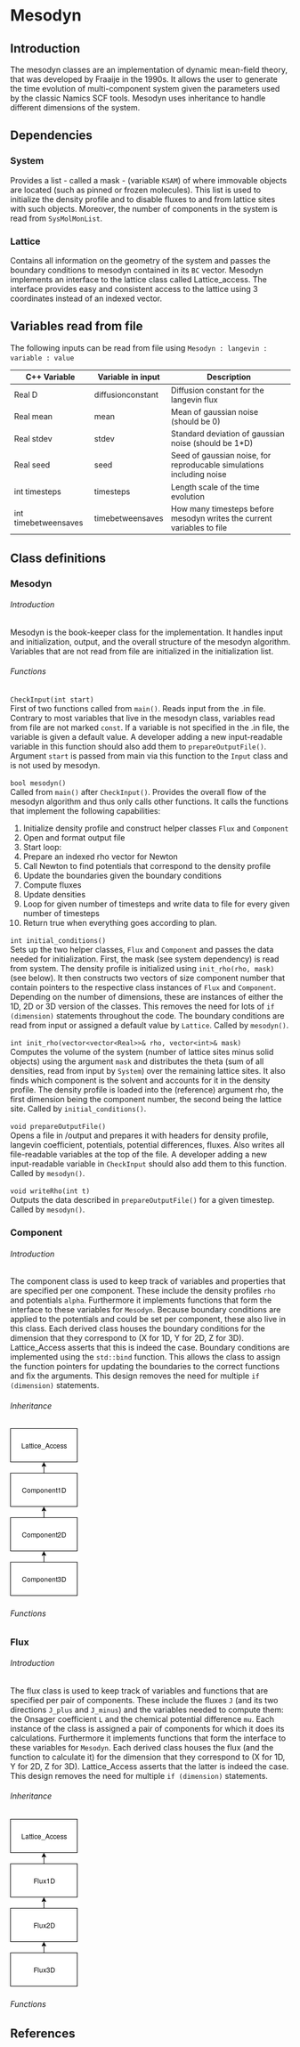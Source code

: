 # Mesodyn

## Introduction

The mesodyn classes are an implementation of dynamic mean-field theory, that was developed by Fraaije in the 1990s. It allows the user to generate the time evolution of multi-component system given the parameters used by the classic Namics SCF tools. Mesodyn uses inheritance to handle different dimensions of the system.

## Dependencies
### System
Provides a list - called a mask - (variable `KSAM`) of where immovable objects are located (such as pinned or frozen molecules). This list is used to initialize the density profile and to disable fluxes to and from lattice sites with such objects. Moreover, the number of components in the system is read from `SysMolMonList`.

### Lattice
Contains all information on the geometry of the system and passes the boundary conditions to mesodyn contained in its `BC` vector. Mesodyn implements an interface to the lattice class called Lattice_access. The interface provides easy and consistent access to the lattice using 3 coordinates instead of an indexed vector.

## Variables read from file

The following inputs can be read from file using `Mesodyn : langevin : variable : value`

| C++ Variable         | Variable in input | Description    |
| -------------------- | ----------------- | -------------- |
| Real D               | diffusionconstant | Diffusion constant for the langevin flux |
| Real mean            | mean              | Mean of gaussian noise (should be 0)     |
| Real stdev           | stdev             | Standard deviation of gaussian noise (should be 1*D) |
| Real seed            | seed              | Seed of gaussian noise, for reproducable simulations including noise |
| int timesteps        | timesteps         | Length scale of the time evolution |
| int timebetweensaves | timebetweensaves  | How many timesteps before mesodyn writes the current variables to file |

## Class definitions

### Mesodyn

###### Introduction
Mesodyn is the book-keeper class for the implementation. It handles input and initialization, output, and the overall structure of the mesodyn algorithm. Variables that are not read from file are initialized in the initialization list.

###### Functions
`CheckInput(int start)` <br />
First of two functions called from `main()`. Reads input from the .in file. Contrary to most variables that live in the mesodyn class, variables read from file are not marked `const`. If a variable is not specified in the .in file, the variable is given a default value. A developer adding a new input-readable variable in this function should also add them to `prepareOutputFile()`.
Argument `start` is passed from main via this function to the `Input` class and is not used by mesodyn.


`bool mesodyn()` <br />
Called from `main()` after `CheckInput()`. Provides the overall flow of the mesodyn algorithm and thus only calls other functions. It calls the functions that implement the following capabilities:

1. Initialize density profile and construct helper classes `Flux` and `Component`
2. Open and format output file
3. Start loop:
  1. Prepare an indexed rho vector for Newton
  2. Call Newton to find potentials that correspond to the density profile
  3. Update the boundaries given the boundary conditions
  4. Compute fluxes
  5. Update densities
  6. Loop for given number of timesteps and write data to file for every given number of timesteps
  7. Return true when everything goes according to plan.

`int initial_conditions()` <br />
Sets up the two helper classes, `Flux` and `Component` and passes the data needed for initialization. First, the mask (see system dependency) is read from system. The density profile is initialized using `init_rho(rho, mask)` (see below). It then constructs two vectors of size component number that contain pointers to the respective class instances of `Flux` and `Component`. Depending on the number of dimensions, these are instances of either the 1D, 2D or 3D version of the classes. This removes the need for lots of `if (dimension)` statements throughout the code. The boundary conditions are read from input or assigned a default value by `Lattice`. Called by `mesodyn()`.

`int init_rho(vector<vector<Real>>& rho, vector<int>& mask)` <br />
Computes the volume of the system (number of lattice sites minus solid objects) using the argument `mask` and distributes the theta (sum of all densities, read from input by `System`) over the remaining lattice sites. It also finds which component is the solvent and accounts for it in the density profile. The density profile is loaded into the (reference) argument rho, the first dimension being the component number, the second being the lattice site. Called by `initial_conditions()`.

`void prepareOutputFile()`  <br />
Opens a file in /output and prepares it with headers for density profile, langevin coefficient, potentials, potential differences, fluxes. Also writes all file-readable variables at the top of the file. A developer adding a new input-readable variable in `CheckInput` should also add them to this function. Called by `mesodyn()`.

`void writeRho(int t)` <br />
Outputs the data described in `prepareOutputFile()` for a given timestep. Called by `mesodyn()`.


### Component

###### Introduction

The component class is used to keep track of variables and properties that are specified per one component. These include the density profiles `rho` and potentials `alpha`. Furthermore it implements functions that form the interface to these variables for `Mesodyn`. Because boundary conditions are applied to the potentials and could be set per component, these also live in this class. Each derived class houses the boundary conditions for the dimension that they correspond to (X for 1D, Y for 2D, Z for 3D). Lattice_Access asserts that this is indeed the case. Boundary conditions are implemented using the `std::bind` function. This allows the class to assign the function pointers for updating the boundaries to the correct functions and fix the arguments. This design removes the need for multiple `if (dimension)` statements.

###### Inheritance

![Component inheritance](images/component_inheritance.png)

###### Functions

### Flux

###### Introduction

The flux class is used to keep track of variables and functions that are specified per pair of components. These include the fluxes `J` (and its two directions `J_plus` and `J_minus`) and the variables needed to compute them: the Onsager coefficient `L` and the chemical potential difference `mu`. Each instance of the class is assigned a pair of components for which it does its calculations. Furthermore it implements functions that form the interface to these variables for `Mesodyn`. Each derived class houses the flux (and the function to calculate it) for the dimension that they correspond to (X for 1D, Y for 2D, Z for 3D). Lattice_Access asserts that the latter is indeed the case. This design removes the need for multiple `if (dimension)` statements.

###### Inheritance

![Component inheritance](images/flux_inheritance.png)

###### Functions

## References
